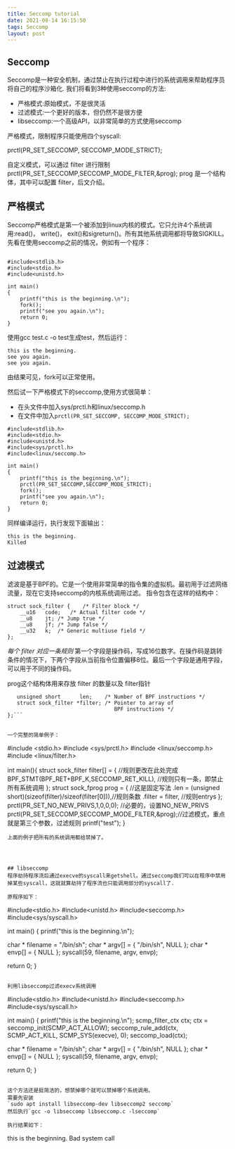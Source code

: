 ```yaml
---
title: Seccomp tutorial
date: 2021-08-14 16:15:50
tags: Seccomp
layout: post
---
```



## Seccomp
Seccomp是一种安全机制，通过禁止在执行过程中进行的系统调用来帮助程序员将自己的程序沙箱化.
我们将看到3种使用seccomp的方法:
- 严格模式:原始模式，不是很灵活
- 过滤模式:一个更好的版本，但仍然不是很方便
- libseccomp:一个高级API，以非常简单的方式使用seccomp

严格模式，限制程序只能使用四个syscall:

prctl(PR_SET_SECCOMP, SECCOMP_MODE_STRICT);

自定义模式，可以通过 filter 进行限制
prctl(PR_SET_SECCOMP,SECCOMP_MODE_FILTER,&prog);
prog 是一个结构体，其中可以配置 filter，后文介绍。

## 严格模式
Seccomp严格模式是第一个被添加到linux内核的模式。它只允许4个系统调用:read()， write()， exit()和sigreturn()。所有其他系统调用都将导致SIGKILL。
先看在使用seccomp之前的情况，例如有一个程序：

```

#include<stdlib.h>
#include<stdio.h>
#include<unistd.h>

int main()
{
	printf("this is the beginning.\n");
	fork();
	printf("see you again.\n");
	return 0;
}

```

使用gcc test.c -o test生成test，然后运行：
```
this is the beginning.
see you again.
see you again.
```
由结果可见，fork可以正常使用。

然后试一下严格模式下的seccomp,使用方式很简单：
- 在头文件中加入sys/prctl.h和linux/seccomp.h
- 在文件中加入`prctl(PR_SET_SECCOMP, SECCOMP_MODE_STRICT);`

```
#include<stdlib.h>
#include<stdio.h>
#include<unistd.h>
#include<sys/prctl.h>
#include<linux/seccomp.h>

int main()
{
	printf("this is the beginning.\n");
	prctl(PR_SET_SECCOMP,SECCOMP_MODE_STRICT);
	fork();
	printf("see you again.\n");
	return 0;
}

```

同样编译运行，执行发现下面输出：
```
this is the beginning.
Killed
```

## 过滤模式

滤波是基于BPF的。它是一个使用非常简单的指令集的虚拟机。最初用于过滤网络流量，现在它支持seccomp的内核系统调用过滤。
指令包含在这样的结构中：
```
struct sock_filter {	/* Filter block */
	__u16	code;	/* Actual filter code */
	__u8	jt;	/* Jump true */
	__u8	jf;	/* Jump false */
	__u32	k;	/* Generic multiuse field */
};
```

*每个 filter 对应一条规则*
第一个字段是操作码，写成16位数字。在操作码是跳转条件的情况下，下两个字段从当前指令位置偏移8位。最后一个字段是通用字段，可以用于不同的操作码。

prog这个结构体用来存放 filter 的数量以及 filter指针

```struct sock_fprog {
   unsigned short      len;    /* Number of BPF instructions */
   struct sock_filter *filter; /* Pointer to array of
                                  BPF instructions */
};```


一个完整的简单例子：

```
#include <stdio.h>
#include <sys/prctl.h>
#include <linux/seccomp.h>
#include <linux/filter.h>
 
int main(){
        struct sock_filter filter[] = {                 //规则更改在此处完成
                BPF_STMT(BPF_RET+BPF_K,SECCOMP_RET_KILL),   //规则只有一条，即禁止所有系统调用
};
        struct sock_fprog prog = {                                    //这是固定写法
                .len = (unsigned short)(sizeof(filter)/sizeof(filter[0])),//规则条数
                .filter = filter,                                         //规则entrys
};
        prctl(PR_SET_NO_NEW_PRIVS,1,0,0,0);             //必要的，设置NO_NEW_PRIVS
        prctl(PR_SET_SECCOMP,SECCOMP_MODE_FILTER,&prog);//过滤模式，重点就是第三个参数，过滤规则
        printf("test");
}

```
上面的例子把所有的系统调用都给禁掉了。




## libseccomp 
程序劫持程序流后通过execve的syscall来getshell。通过seccomp我们可以在程序中禁用掉某些syscall，这就就算劫持了程序流也只能调用部分的syscall了.

原程序如下：
```
#include<stdio.h>
#include<unistd.h>
#include<seccomp.h>
#include<sys/syscall.h>

int main()
{
  printf("this is the beginning.\n");

  char * filename = "/bin/sh";
  char * argv[] = { "/bin/sh", NULL };
  char * envp[] = { NULL }; 
  syscall(59, filename, argv, envp);

  return 0;
}

```

利用libseccomp过滤execv系统调用

```
#include<stdio.h>
#include<unistd.h>
#include<seccomp.h>
#include<sys/syscall.h>

int main()
{
  printf("this is the beginning.\n");
  scmp_filter_ctx ctx;
  ctx = seccomp_init(SCMP_ACT_ALLOW);
  seccomp_rule_add(ctx, SCMP_ACT_KILL, SCMP_SYS(execve), 0);
  seccomp_load(ctx);

  char * filename = "/bin/sh";
  char * argv[] = { "/bin/sh", NULL };
  char * envp[] = { NULL }; 
  syscall(59, filename, argv, envp);

  return 0;
}

```

这个方法还是挺简洁的，想禁掉哪个就可以禁掉哪个系统调用。
需要先安装
`sudo apt install libseccomp-dev libseccomp2 seccomp`
然后执行`gcc -o libseccomp libseccomp.c -lseccomp`

执行结果如下：

```
this is the beginning.
Bad system call
```
